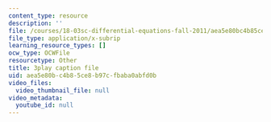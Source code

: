 ```yaml
---
content_type: resource
description: ''
file: /courses/18-03sc-differential-equations-fall-2011/aea5e80bc4b85ce8b97cfbaba0abfd0b_xWa5_OXI6VM.vtt
file_type: application/x-subrip
learning_resource_types: []
ocw_type: OCWFile
resourcetype: Other
title: 3play caption file
uid: aea5e80b-c4b8-5ce8-b97c-fbaba0abfd0b
video_files:
  video_thumbnail_file: null
video_metadata:
  youtube_id: null
---
```

